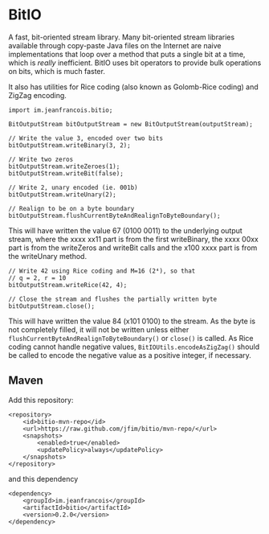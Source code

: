 BitIO
=====

A fast, bit-oriented stream library. Many bit-oriented stream libraries
available through copy-paste Java files on the Internet are naive
implementations that loop over a method that puts a single bit at a time,
which is *really* inefficient. BitIO uses bit operators to provide bulk
operations on bits, which is much faster.

It also has utilities for Rice coding (also known as Golomb-Rice coding)
and ZigZag encoding.

    import im.jeanfrancois.bitio;

    BitOutputStream bitOutputStream = new BitOutputStream(outputStream);

    // Write the value 3, encoded over two bits
    bitOutputStream.writeBinary(3, 2);

    // Write two zeros
    bitOutputStream.writeZeroes(1);
    bitOutputStream.writeBit(false);

    // Write 2, unary encoded (ie. 001b)
    bitOutputStream.writeUnary(2);

    // Realign to be on a byte boundary
    bitOutputStream.flushCurrentByteAndRealignToByteBoundary();

This will have written the value 67 (0100 0011) to the underlying output
stream, where the xxxx xx11 part is from the first writeBinary, the
xxxx 00xx part is from the writeZeros and writeBit calls and the x100
xxxx part is from the writeUnary method.

    // Write 42 using Rice coding and M=16 (2⁴), so that
    // q = 2, r = 10
    bitOutputStream.writeRice(42, 4);

    // Close the stream and flushes the partially written byte
    bitOutputStream.close();

This will have written the value 84 (x101 0100) to the stream. As the byte is
not completely filled, it will not be written unless either
`flushCurrentByteAndRealignToByteBoundary()` or `close()` is called. As Rice
coding cannot handle negative values, `BitIOUtils.encodeAsZigZag()`
should be called to encode the negative value as a positive integer, if
necessary.

## Maven ##

Add this repository:

    <repository>
        <id>bitio-mvn-repo</id>
        <url>https://raw.github.com/jfim/bitio/mvn-repo/</url>
        <snapshots>
            <enabled>true</enabled>
            <updatePolicy>always</updatePolicy>
        </snapshots>
    </repository>

and this dependency

    <dependency>
        <groupId>im.jeanfrancois</groupId>
        <artifactId>bitio</artifactId>
        <version>0.2.0</version>
    </dependency>
